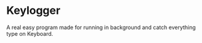 # Keylogger
A real easy program made for running in background and catch everything type on Keyboard.
